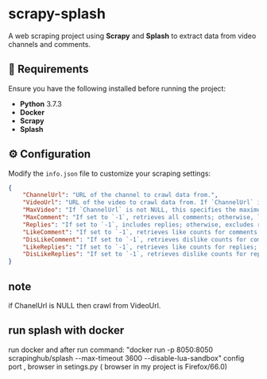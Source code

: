 # scrapy-splash  

A web scraping project using **Scrapy** and **Splash** to extract data from video channels and comments.  

## 📌 Requirements  

Ensure you have the following installed before running the project:  

- **Python** 3.7.3  
- **Docker**  
- **Scrapy**  
- **Splash**  

## ⚙️ Configuration  

Modify the `info.json` file to customize your scraping settings:  

```json
{
    "ChannelUrl": "URL of the channel to crawl data from.",
    "VideoUrl": "URL of the video to crawl data from. If `ChannelUrl` is set, `VideoUrl` is not required.",
    "MaxVideo": "If `ChannelUrl` is not NULL, this specifies the maximum number of videos to crawl.",
    "MaxComment": "If set to `-1`, retrieves all comments; otherwise, limits the number of comments per video.",
    "Replies": "If set to `-1`, includes replies; otherwise, excludes replies.",
    "LikeComment": "If set to `-1`, retrieves like counts for comments; otherwise, excludes them.",
    "DisLikeComment": "If set to `-1`, retrieves dislike counts for comments; otherwise, excludes them.",
    "LikeReplies": "If set to `-1`, retrieves like counts for replies; otherwise, excludes them.",
    "DisLikeReplies": "If set to `-1`, retrieves dislike counts for replies; otherwise, excludes them."
}
```

## note
if ChanelUrl is NULL then crawl from VideoUrl.

## run splash with docker
run docker and after run command: "docker run -p 8050:8050 scrapinghub/splash --max-timeout 3600 --disable-lua-sandbox"
config port , browser in setings.py ( browser in my project is Firefox/66.0)
